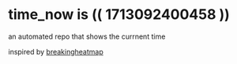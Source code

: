 # time_now is (( 1713092400458 ))

an automated repo that shows the currnent time

inspired by [breakingheatmap](https://github.com/breakingheatmap/breakingheatmap)